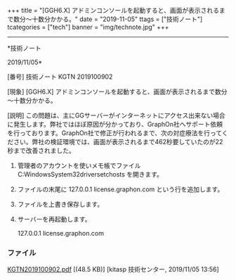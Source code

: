 ﻿+++
title = "[GGH6.X] アドミンコンソールを起動すると、画面が表示されるまで数分～十数分かかる。"
date = "2019-11-05"
ttags = ["技術ノート"]
tcategories = ["tech"]
banner = "img/technote.jpg"
+++

-----------------------------------------------------------------------------------------------------------------------------

*技術ノート

2019/11/05*


[番号]
技術ノート KGTN 2019100902

[現象]
[GGH6.X]
アドミンコンソールを起動すると、画面が表示されるまで数分～十数分かかる。

[説明]
この問題は、主にGGサーバーがインターネットにアクセス出来ない場合に発生します。弊社ではほぼ原因が分かっており、GraphOn社へサポート依頼を行っております。GraphOn社で修正が行われるまで、次の対症療法を行ってください。弊社の検証環境では、画面が表示されるまで462秒要していたのが22秒まで改善されました。

1. 管理者のアカウントを使いメモ帳でファイル
C:WindowsSystem32driversetchosts を開きます。
2. ファイルの末尾に 127.0.0.1 license.graphon.com
という行を追加します。
3. ファイルを上書き保存します。
4. サーバーを再起動します。

    127.0.0.1 license.graphon.com


### ファイル

 
 


[KGTN2019100902.pdf](http://techreport.kitasp.net/attachments/download/4401/KGTN2019100902.pdf)
 [(48.5 KB)] [kitasp 技術センター, 2019/11/05
13:56]


 


 

